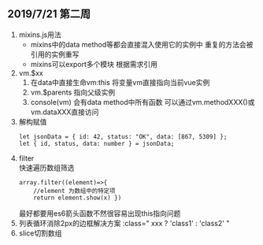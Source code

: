 ## 2019/7/21 第二周
1. mixins.js用法
    + mixins中的data method等都会直接混入使用它的实例中 重复的方法会被引用的实例重写
    + mixins可以export多个模块 根据需求引用
2. vm.$xx 
    1. 在data中直接生命vm:this 将变量vm直接指向当前vue实例
    2. vm.$parents 指向父级实例
    3. console(vm) 会有data method中所有函数 可以通过vm.methodXXX()或 vm.dataXXX直接访问
3. 解构赋值
    ~~~
    let jsonData = { id: 42, status: "OK", data: [867, 5309] }; 
    let { id, status, data: number } = jsonData;
    ~~~
4. filter  
    快速遍历数组筛选 
    ~~~
    array.filter((element)=>{
        //element 为数组中的特定项
        return element.show(x) })
    ~~~
    最好都要用es6箭头函数不然很容易出现this指向问题
5. 列表循环消除2px的边框解决方案 :class=" xxx ? 'class1' : 'class2' "
6. slice切割数组